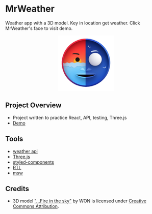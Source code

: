 # MrWeather

Weather app with a 3D model. Key in location get weather. Click MrWeather's face
to visit demo.

<p align="center">
    <a href="https://google.com" target="_blank" rel="noreferrer">
        <img src="./public/mrWeather.png" alt="MrWeather icon" width="175">
    </a>
</p>

## Project Overview

- Project written to practice React, API, testing, Three.js
- [Demo](https://google.com)

## Tools

- [weather api](https://www.weatherapi.com/)
- [Three.js](https://threejs.org/docs/index.html#manual/en/introduction/Creating-a-scene)
- [styled-components](https://github.com/styled-components/styled-components)
- [RTL](https://testing-library.com/docs/react-testing-library/intro/)
- [msw](https://github.com/mswjs/msw)

## Credits

- 3D model ["...Fire in the sky"](https://skfb.ly/oCXvT) by WON is licensed
  under [Creative Commons
  Attribution](http://creativecommons.org/licenses/by/4.0/).
